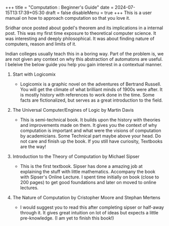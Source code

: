 +++
title = "Computation : Beginner's Guide"
date = 2024-07-15T13:17:39+05:30
draft = false
disableMenu = true
+++
This is a user manual on how to approach computation so that you love it.

Sridhar once posted about godel's theorem and its implications in a internal post. This was my first time exposure to theoretical computer science.
It was interesting and deeply philosophical. It was about finding nature of computers, reason and limits of it.

Indian colleges usually teach this in a boring way. Part of the problem is, we are not given any context on why this abstraction of automatons are useful. I beleive the below guide you help you gain interest in a contextual manner.

1. Start with Logicomix
    - Logicomix is a graphic novel on the adventures of Bertrand Russell. You will get the climate of what brilliant minds of 1900s were after.
   It is mostly history with references to work done in the time.
   Some facts are fictionalized, but serves as a great introduction to the field.
   
2. The Universal Computer/Engines of Logic by Martin Davis
    - This is semi-technical book. It builds upon the history with theories and improvements made on them.
   It gives you the context of why computation is important and what were the visions of computation by academicians.
   Some Technical part maybe above your head. Do not care and finish up the book. If you still have curiosity, Textbooks are the way!
3. Introduction to the Theory of Computation by Michael Sipser
    - This is the first textbook. Sipser has done a amazing job at explaining the stuff with little mathematics. 
   Accompany the book with Sipser's Online Lecture. I spent time initially on book (close to 200 pages) to get good foundations
   and later on moved to online lectures.
4. The Nature of Computation by Cristopher Moore and Stephan Mertens
    - I would suggest you to read this after completing sipser or half-away through it.
   It gives great intuition on lot of ideas but expects a little pre-knowledge. (I am yet to finish this book!)

